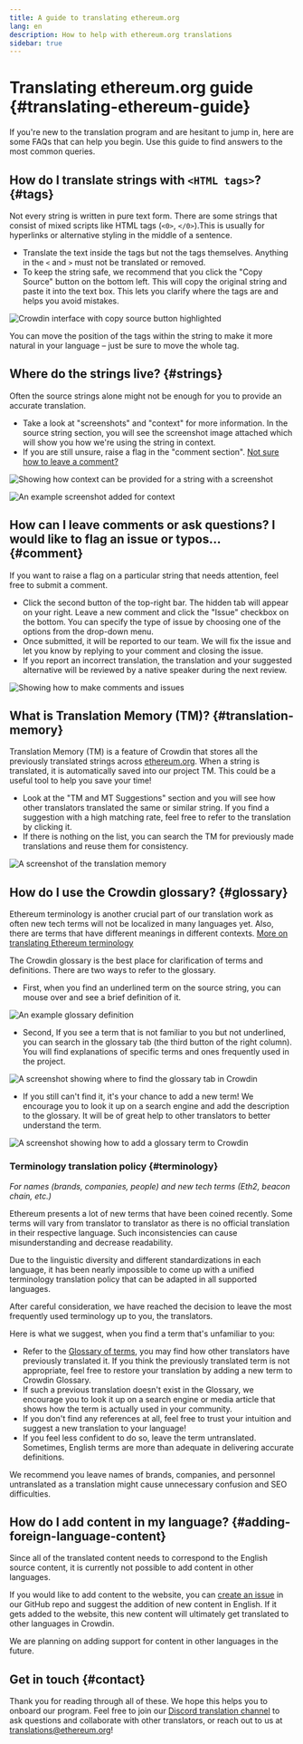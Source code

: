 ```yaml
---
title: A guide to translating ethereum.org
lang: en
description: How to help with ethereum.org translations
sidebar: true
---
```


# Translating ethereum.org guide {#translating-ethereum-guide}

If you're new to the translation program and are hesitant to jump in, here are some FAQs that can help you begin. Use this guide to find answers to the most common queries.

## How do I translate strings with `<HTML tags>`? {#tags}

Not every string is written in pure text form. There are some strings that consist of mixed scripts like HTML tags (`<0>`, `</0>`).This is usually for hyperlinks or alternative styling in the middle of a sentence.

- Translate the text inside the tags but not the tags themselves. Anything in the `<` and `>` must not be translated or removed.
- To keep the string safe, we recommend that you click the "Copy Source" button on the bottom left. This will copy the original string and paste it into the text box. This lets you clarify where the tags are and helps you avoid mistakes.

![Crowdin interface with copy source button highlighted](./html-tag-strings.png)

You can move the position of the tags within the string to make it more natural in your language – just be sure to move the whole tag.

## Where do the strings live? {#strings}

Often the source strings alone might not be enough for you to provide an accurate translation.

- Take a look at "screenshots" and "context" for more information. In the source string section, you will see the screenshot image attached which will show you how we're using the string in context.
- If you are still unsure, raise a flag in the "comment section". [Not sure how to leave a comment?](#comment)

![Showing how context can be provided for a string with a screenshot](./source-string.png)

![An example screenshot added for context](./source-string-2.png)

## How can I leave comments or ask questions? I would like to flag an issue or typos... {#comment}

If you want to raise a flag on a particular string that needs attention, feel free to submit a comment.

- Click the second button of the top-right bar. The hidden tab will appear on your right. Leave a new comment and click the "Issue" checkbox on the bottom. You can specify the type of issue by choosing one of the options from the drop-down menu.
- Once submitted, it will be reported to our team. We will fix the issue and let you know by replying to your comment and closing the issue.
- If you report an incorrect translation, the translation and your suggested alternative will be reviewed by a native speaker during the next review.

![Showing how to make comments and issues](./comment-issue.png)

## What is Translation Memory (TM)? {#translation-memory}

Translation Memory (TM) is a feature of Crowdin that stores all the previously translated strings across [ethereum.org](http://ethereum.org/). When a string is translated, it is automatically saved into our project TM. This could be a useful tool to help you save your time!

- Look at the "TM and MT Suggestions" section and you will see how other translators translated the same or similar string. If you find a suggestion with a high matching rate, feel free to refer to the translation by clicking it.
- If there is nothing on the list, you can search the TM for previously made translations and reuse them for consistency.

![A screenshot of the translation memory](./translation-memory.png)

## How do I use the Crowdin glossary? {#glossary}

Ethereum terminology is another crucial part of our translation work as often new tech terms will not be localized in many languages yet. Also, there are terms that have different meanings in different contexts. [More on translating Ethereum terminology](#terminology)

The Crowdin glossary is the best place for clarification of terms and definitions. There are two ways to refer to the glossary.

- First, when you find an underlined term on the source string, you can mouse over and see a brief definition of it.

![An example glossary definition](./glossary-definition.png)

- Second, If you see a term that is not familiar to you but not underlined, you can search in the glossary tab (the third button of the right column). You will find explanations of specific terms and ones frequently used in the project.

![A screenshot showing where to find the glossary tab in Crowdin](./glossary-tab.png)

- If you still can't find it, it's your chance to add a new term! We encourage you to look it up on a search engine and add the description to the glossary. It will be of great help to other translators to better understand the term.

![A screenshot showing how to add a glossary term to Crowdin](./add-glossary-term.png)

### Terminology translation policy {#terminology}

_For names (brands, companies, people) and new tech terms (Eth2, beacon chain, etc.)_

Ethereum presents a lot of new terms that have been coined recently. Some terms will vary from translator to translator as there is no official translation in their respective language. Such inconsistencies can cause misunderstanding and decrease readability.

Due to the linguistic diversity and different standardizations in each language, it has been nearly impossible to come up with a unified terminology translation policy that can be adapted in all supported languages.

After careful consideration, we have reached the decision to leave the most frequently used terminology up to you, the translators.

Here is what we suggest, when you find a term that's unfamiliar to you:

- Refer to the [Glossary of terms](#glossary), you may find how other translators have previously translated it. If you think the previously translated term is not appropriate, feel free to restore your translation by adding a new term to Crowdin Glossary.
- If such a previous translation doesn't exist in the Glossary, we encourage you to look it up on a search engine or media article that shows how the term is actually used in your community.
- If you don't find any references at all, feel free to trust your intuition and suggest a new translation to your language!
- If you feel less confident to do so, leave the term untranslated. Sometimes, English terms are more than adequate in delivering accurate definitions.

We recommend you leave names of brands, companies, and personnel untranslated as a translation might cause unnecessary confusion and SEO difficulties.

## How do I add content in my language? {#adding-foreign-language-content}

Since all of the translated content needs to correspond to the English source content, it is currently not possible to add content in other languages.

If you would like to add content to the website, you can [create an issue](https://github.com/ethereum/ethereum-org-website/issues) in our GitHub repo and suggest the addition of new content in English. If it gets added to the website, this new content will ultimately get translated to other languages in Crowdin.

We are planning on adding support for content in other languages in the future.

## Get in touch {#contact}

Thank you for reading through all of these. We hope this helps you to onboard our program. Feel free to join our [Discord translation channel](https://discord.gg/XVepFu7sqR) to ask questions and collaborate with other translators, or reach out to us at translations@ethereum.org!
